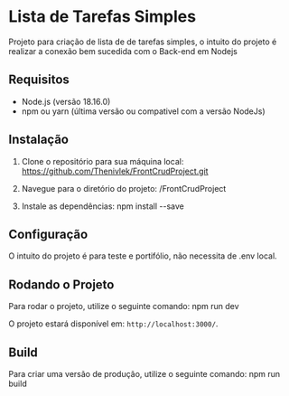 # Lista de Tarefas Simples

Projeto para criação de lista de de tarefas simples, o intuito do projeto é realizar a conexão bem sucedida com o Back-end em Nodejs

## Requisitos

- Node.js (versão 18.16.0)
- npm ou yarn (última versão ou compativel com a versão NodeJs)

## Instalação

1. Clone o repositório para sua máquina local: https://github.com/Thenivlek/FrontCrudProject.git

2. Navegue para o diretório do projeto: /FrontCrudProject

3. Instale as dependências: npm install --save


## Configuração

O intuito do projeto é para teste e portifólio, não necessita de .env local.

## Rodando o Projeto

Para rodar o projeto, utilize o seguinte comando: npm run dev


O projeto estará disponível em: `http://localhost:3000/`.

## Build

Para criar uma versão de produção, utilize o seguinte comando: npm run build









